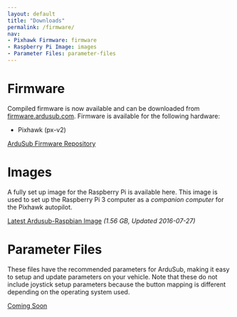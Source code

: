 ```yaml
---
layout: default
title: "Downloads"
permalink: /firmware/
nav:
- Pixhawk Firmware: firmware
- Raspberry Pi Image: images
- Parameter Files: parameter-files
---
```


# Firmware

Compiled firmware is now available and can be downloaded from [firmware.ardusub.com](http://firmware.ardusub.com). Firmware is available for the following hardware:

* Pixhawk (px-v2)

<i class="fa fa-download" aria-hidden="true"></i> [ArduSub Firmware Repository](http://firmware.ardusub.com)

# Images

A fully set up image for the Raspberry Pi is available here. This image is used to set up the Raspberry Pi 3 computer as a *companion computer* for the Pixhawk autopilot.

<i class="fa fa-download" aria-hidden="true"></i> [Latest Ardusub-Raspbian Image](http://img.ardusub.com/ardusub-raspbian.img.gz) *(1.56 GB, Updated 2016-07-27)*

# Parameter Files

These files have the recommended parameters for ArduSub, making it easy to setup and update parameters on your vehicle. Note that these do not include joystick setup parameters because the button mapping is different depending on the operating system used.

<i class="fa fa-download" aria-hidden="true"></i> [Coming Soon]()
